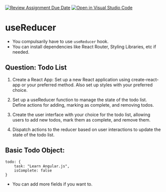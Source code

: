 [![Review Assignment Due Date](https://classroom.github.com/assets/deadline-readme-button-24ddc0f5d75046c5622901739e7c5dd533143b0c8e959d652212380cedb1ea36.svg)](https://classroom.github.com/a/2QQD_9SK)
[![Open in Visual Studio Code](https://classroom.github.com/assets/open-in-vscode-718a45dd9cf7e7f842a935f5ebbe5719a5e09af4491e668f4dbf3b35d5cca122.svg)](https://classroom.github.com/online_ide?assignment_repo_id=12780759&assignment_repo_type=AssignmentRepo)
# useReducer

-   You compulsarily have to use `useReducer` hook.
-   You can install dependencies like React Router, Styling Libraries, etc if needed.

## Question: Todo List

1. Create a React App: Set up a new React application using create-react-app or your preferred method. Also set up styles with your preferred choice.

2. Set up a useReducer function to manage the state of the todo list. Define actions for adding, marking as complete, and removing todos.

3. Create the user interface with your choice for the todo list, allowing users to add new todos, mark them as complete, and remove them.

4. Dispatch actions to the reducer based on user interactions to update the state of the todo list.

## Basic Todo Object:

    todo: {
        task: "Learn Angular.js",
        isComplete: false
    }

-   You can add more fields if you want to.

